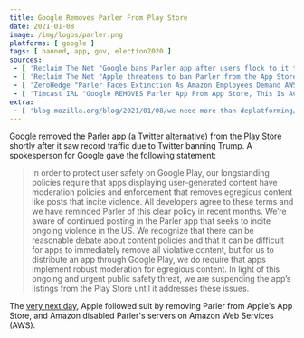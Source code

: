 ```yaml
---
title: Google Removes Parler From Play Store
date: 2021-01-08
image: /img/logos/parler.png
platforms: [ google ]
tags: [ banned, app, gov, election2020 ]
sources:
 - [ 'Reclaim The Net "Google bans Parler app after users flock to it to avoid censorship" by Christina Maas  (8 Jan 2021)', 'https://reclaimthenet.org/google-bans-parler-app-after-users-flock-to-it-to-avoid-censorship/' ]
 - [ 'Reclaim The Net "Apple threatens to ban Parler from the App Store unless it censors" by Tom Parker (8 Jan 2021)', 'https://reclaimthenet.org/apple-parler-app-store-ban-objectionable-content/' ]
 - [ 'ZeroHedge "Parler Faces Extinction As Amazon Employees Demand AWS Stop Hosting" by Tyler Durden (9 Jan 2021)', 'https://archive.is/fCKQI' ]
 - [ 'Timcast IRL "Google REMOVES Parler App From App Store, This Is ACTIVE Big Tech Censorship" on BitChute (9 Jan 2021)', 'https://www.bitchute.com/video/SHbLwwafmhM/' ]
extra:
 - [ 'blog.mozilla.org/blog/2021/01/08/we-need-more-than-deplatforming/', 'https://archive.is/5gLNb' ]
---
```


[Google](/google/) removed the Parler app (a Twitter alternative) from the Play
Store shortly after it saw record traffic due to Twitter banning Trump. A
spokesperson for Google gave the following statement:

> In order to protect user safety on Google Play, our longstanding policies
> require that apps displaying user-generated content have moderation policies
> and enforcement that removes egregious content like posts that incite
> violence. All developers agree to these terms and we have reminded Parler of
> this clear policy in recent months. We’re aware of continued posting in the
> Parler app that seeks to incite ongoing violence in the US. We recognize that
> there can be reasonable debate about content policies and that it can be
> difficult for apps to immediately remove all violative content, but for us to
> distribute an app through Google Play, we do require that apps implement
> robust moderation for egregious content. In light of this ongoing and urgent
> public safety threat, we are suspending the app’s listings from the Play
> Store until it addresses these issues.

The [very next day](/events/apple-removes-parler-from-app-store/), Apple
followed suit by removing Parler from Apple's App Store, and Amazon disabled
Parler's servers on Amazon Web Services (AWS).
